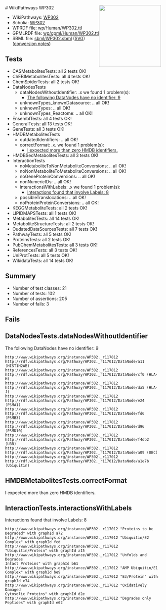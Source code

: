 <img style="float: right; width: 200px" src="../logo.png" />
# WikiPathways WP302

* WikiPathways: [WP302](https://identifiers.org/wikipathways:WP302)
* Scholia: [WP302](https://scholia.toolforge.org/wikipathways/WP302)
* WPRDF file: [wp/Human/WP302.ttl](../wp/Human/WP302.ttl)
* GPMLRDF file: [wp/gpml/Human/WP302.ttl](../wp/gpml/Human/WP302.ttl)
* SBML file: [sbml/WP302.sbml](../sbml/WP302.sbml) ([SVG](../sbml/WP302.svg)) ([conversion notes](../sbml/WP302.txt))

## Tests
* CASMetabolitesTests: all 2 tests OK!
* ChEBIMetabolitesTests: all 4 tests OK!
* ChemSpiderTests: all 2 tests OK!
* DataNodesTests
    * dataNodesWithoutIdentifier: .x we found 1 problem(s):
        * [The following DataNodes have no identifier: 9](#d2d32fa8)
    * unknownTypes_knownDatasource: .. all OK!
    * unknownTypes: .. all OK!
    * unknownTypes_Reactome: .. all OK!
* EnsemblTests: all 4 tests OK!
* GeneralTests: all 13 tests OK!
* GeneTests: all 3 tests OK!
* HMDBMetabolitesTests
    * outdatedIdentifiers: .. all OK!
    * correctFormat: .x. we found 1 problem(s):
        * [I expected more than zero HMDB identifiers.](#ad154c1e)
* HMDBSecMetabolitesTests: all 3 tests OK!
* InteractionTests
    * noMetaboliteToNonMetaboliteConversions: .. all OK!
    * noNonMetaboliteToMetaboliteConversions: .. all OK!
    * noGeneProteinConversions: .. all OK!
    * nonNumericIDs: .. all OK!
    * interactionsWithLabels: .x we found 1 problem(s):
        * [Interactions found that involve Labels: 8](#630d267f)
    * possibleTranslocations: .. all OK!
    * noProteinProteinConversions: .. all OK!
* KEGGMetaboliteTests: all 2 tests OK!
* LIPIDMAPSTests: all 1 tests OK!
* MetabolitesTests: all 14 tests OK!
* MetaboliteStructureTests: all 2 tests OK!
* OudatedDataSourcesTests: all 7 tests OK!
* PathwayTests: all 5 tests OK!
* ProteinsTests: all 2 tests OK!
* PubChemMetabolitesTests: all 3 tests OK!
* ReferencesTests: all 3 tests OK!
* UniProtTests: all 5 tests OK!
* WikidataTests: all 14 tests OK!


## Summary

* Number of test classes: 21
* Number of tests: 102
* Number of assertions: 205
* Number of fails: 3

## Fails

<a name="d2d32fa8" />

## DataNodesTests.dataNodesWithoutIdentifier

The following DataNodes have no identifier: 9
```
http://www.wikipathways.org/instance/WP302._r117012 http://rdf.wikipathways.org/Pathway/WP302._r117012/DataNode/a11 (HIST1H2AB)
http://www.wikipathways.org/instance/WP302._r117012 http://rdf.wikipathways.org/Pathway/WP302._r117012/DataNode/cf0 (HLA-H)
http://www.wikipathways.org/instance/WP302._r117012 http://rdf.wikipathways.org/Pathway/WP302._r117012/DataNode/da5 (HLA-J)
http://www.wikipathways.org/instance/WP302._r117012 http://rdf.wikipathways.org/Pathway/WP302._r117012/DataNode/e24 (PSMA1)
http://www.wikipathways.org/instance/WP302._r117012 http://rdf.wikipathways.org/Pathway/WP302._r117012/DataNode/fd6 (PSMB3)
http://www.wikipathways.org/instance/WP302._r117012 http://rdf.wikipathways.org/Pathway/WP302._r117012/DataNode/d96 (PSMD10)
http://www.wikipathways.org/instance/WP302._r117012 http://rdf.wikipathways.org/Pathway/WP302._r117012/DataNode/f4db2 (UBB)
http://www.wikipathways.org/instance/WP302._r117012 http://rdf.wikipathways.org/Pathway/WP302._r117012/DataNode/a09 (UBC)
http://www.wikipathways.org/instance/WP302._r117012 http://rdf.wikipathways.org/Pathway/WP302._r117012/DataNode/a1e7b (Ubiquitin)
```

<a name="ad154c1e" />

## HMDBMetabolitesTests.correctFormat

I expected more than zero HMDB identifiers.
<a name="630d267f" />

## InteractionTests.interactionsWithLabels

Interactions found that involve Labels: 8
```
http://www.wikipathways.org/instance/WP302._r117012 "Proteins to be Degraded" with graphId a72
http://www.wikipathways.org/instance/WP302._r117012 "Ubiquitin/E2 Complex" with graphId fcd
http://www.wikipathways.org/instance/WP302._r117012 "Ubiquitin/Protein" with graphId a15
http://www.wikipathways.org/instance/WP302._r117012 "Unfolds and Degrades
Intact Proteins" with graphId b61
http://www.wikipathways.org/instance/WP302._r117012 "AMP Ubiquitin/E1 Complex" with graphId be9
http://www.wikipathways.org/instance/WP302._r117012 "E3/Protein" with graphId e74
http://www.wikipathways.org/instance/WP302._r117012 "Oxidatively Damaged
Cytosolic Proteins" with graphId d2e
http://www.wikipathways.org/instance/WP302._r117012 "Degrades only Peptides" with graphId e62
```

